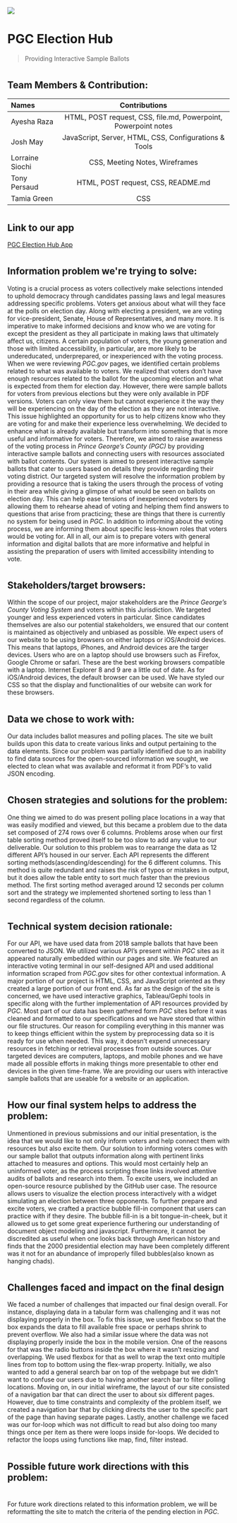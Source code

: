 ![](imgs/PJ_flag.png)
#  PGC Election Hub

> Providing Interactive Sample Ballots
#



## Team Members & Contribution:

| Names          | Contributions|
| :---           |    :----:   |
| Ayesha Raza    | HTML, POST request, CSS, file.md, Powerpoint, Powerpoint notes|
| Josh May       |  JavaScript, Server, HTML, CSS, Configurations & Tools| 
| Lorraine Siochi|  CSS, Meeting Notes, Wireframes|
| Tony Persaud   |  HTML, POST request, CSS, README.md|
| Tamia Green    |  CSS|

#
## Link to our app
[PGC Election Hub App](http://pgcelection.herokuapp.com/)
#
## Information problem we're trying to solve:

Voting is a crucial process as voters collectively make selections intended to uphold democracy through candidates passing laws and legal measures addressing specific problems. Voters get anxious about what will they face at the polls on election day. Along with electing a president, we are voting for vice-president, Senate, House of Representatives, and many more. It is imperative to make informed decisions and know who we are voting for except the president as they all participate in making laws that ultimately affect us, citizens. A certain population of voters, the young generation and those with limited accessibility, in particular, are more likely to be undereducated, underprepared, or inexperienced with the voting process.
When we were reviewing _PGC.gov_ pages, we identified certain problems related to what was available to voters. We realized that voters don’t have enough resources related to the ballot for the upcoming election and what is expected from them for election day. However, there were sample ballots for voters from previous elections but they were only available in PDF versions. Voters can only view them but cannot experience it the way they will be experiencing on the day of the election as they are not interactive. This issue highlighted an opportunity for us to help citizens know who they are voting for and make their experience less overwhelming. We decided to enhance what is already available but transform into something that is more useful and informative for voters. Therefore, we aimed to raise awareness of the voting process in _Prince George’s County (PGC)_ by providing interactive sample ballots and connecting users with resources associated with ballot contents. Our system is aimed to present interactive sample ballots that cater to users based on details they provide regarding their voting district.  Our targeted system will resolve the information problem by providing a resource that is taking the users through the process of voting in their area while giving a glimpse of what would be seen on ballots on election day. This can help ease tensions of inexperienced voters by allowing them to rehearse ahead of voting and helping them find answers to questions that arise from practicing; these are things that there is currently no system for being used in _PGC_. In addition to informing about the voting process, we are informing them about specific less-known roles that voters would be voting for. All in all, our aim is to prepare voters with general information and digital ballots that are more informative and helpful in assisting the preparation of users with limited accessibility intending to vote.
#
## Stakeholders/target browsers:

Within the scope of our project, major stakeholders are the _Prince George’s County Voting System_ and voters within this Jurisdiction. We targeted younger and less experienced voters in particular. Since candidates themselves are also our potential stakeholders, we ensured that our content is maintained as objectively and unbiased as possible. We expect users of our website to be using browsers on either laptops or iOS/Android devices. This means that laptops, iPhones, and Android devices are the targer devices. Users who are on a laptop should use browsers such as Firefox, Google Chrome or safari. These are the best working browsers compatible with a laptop. Internet Explorer 8 and 9 are a little out of date. As for iOS/Android devices, the default browser can be used. We have styled our CSS so that the display and functionalities of our website can work for these browsers.


#
## Data we chose to work with:

Our data includes ballot measures and polling places. The site we built builds upon this data to create various links and output pertaining to the data elements. Since our problem was partially identified due to an inability to find data sources for the open-sourced information we sought, we elected to clean what was available and reformat it from PDF’s to valid JSON encoding.
#
## Chosen strategies and solutions for the problem:

One thing we aimed to do was present polling place locations in a way that was easily modified and viewed, but this became a problem due to the data set composed of 274 rows over 6 columns. Problems arose when our first table sorting method proved itself to be too slow to add any value to our deliverable. Our solution to this problem was to rearrange the data as 12 different API’s housed in our server. Each API represents the different sorting methods(ascending/descending) for the 6 different columns. This method is quite redundant and raises the risk of typos or mistakes in output, but it does allow the table entity to sort much faster than the previous method. The first sorting method averaged around 12 seconds per column sort and the strategy we implemented shortened sorting to less than 1 second regardless of the column.   

#
## Technical system decision rationale:

For our API, we have used data from 2018 sample ballots that have been converted to JSON. We utilized various API’s present within _PGC_ sites as it appeared naturally embedded within our pages and site. We featured an interactive voting terminal in our self-designed API and used additional information scraped from _PGC.gov_ sites for other contextual information. A  major portion of our project is HTML, CSS, and JavaScript oriented as they created a large portion of our front end. As far as the design of the site is concerned, we have used interactive graphics, Tableau/Gephi tools in specific along with the further implementation of API resources provided by _PGC_. Most part of our data has been gathered form _PGC_ sites before it was cleaned and formatted to our specifications and we have stored that within our file structures. Our reason for compiling everything in this manner was to keep things efficient within the system by preprocessing data so it is ready for use when needed. This way, it doesn’t expend unnecessary resources in fetching or retrieval processes from outside sources. Our targeted devices are computers, laptops, and mobile phones and we have made all possible efforts in making things more presentable to other end devices in the given time-frame. We are providing our users with interactive sample ballots that are useable for a website or an application.

#
## How our final system helps to address the problem:

Unmentioned in previous submissions and our initial presentation, is the idea that we would like to not only inform voters and help connect them with resources but also excite them. Our solution to informing voters comes with our sample ballot that outputs information along with pertinent links attached to measures and options. This would most certainly help an uninformed voter, as the process scripting these links involved attentive audits of ballots and research into them. To excite users, we included an open-source resource published by the GitHub user case. The resource allows users to visualize the election process interactively with a widget simulating an election between three opponents. To further prepare and excite voters, we crafted a practice bubble fill-in component that users can practice with if they desire. The bubble fill-in is a bit tongue-in-cheek, but it allowed us to get some great experience furthering our understanding of document object modeling and javascript. Furthermore, it cannot be discredited as useful when one looks back through American history and finds that the 2000 presidential election may have been completely different was it not for an abundance of improperly filled bubbles(also known as hanging chads).

#
## Challenges faced and impact on the final design

We faced a number of challenges that impacted our final design overall. For instance, displaying data in a tabular form was challenging and it was not displaying properly in the box. To fix this issue, we used flexbox so that the box expands the data to fill available free space or perhaps shrink to prevent overflow. We also had a similar issue where the data was not displaying properly inside the box in the mobile version. One of the reasons for that was the radio buttons inside the box where it wasn’t resizing and overlapping. We used flexbox for that as well to wrap the text onto multiple lines from top to bottom using the flex-wrap property. Initially, we also wanted to add a general search bar on top of the webpage but we didn’t want to confuse our users due to having another search bar to filter polling locations. Moving on, in our initial wireframe,  the layout of our site consisted of a navigation bar that can direct the user to about six different pages. However, due to time constraints and complexity of the problem itself, we created a navigation bar that by clicking directs the user to the specific part of the page than having separate pages. Lastly, another challenge we faced was our for-loop which was not difficult to read but also doing too many things once per item as there were loops inside for-loops. We decided to refactor the loops using functions like map, find, filter instead.
#
## Possible future work directions with this problem:
#
For future work directions related to this information problem, we will be reformatting the site to match the criteria of the pending election in _PGC_.
